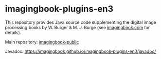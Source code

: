 # imagingbook-plugins-en3

This repository provides Java source code supplementing
the digital image processing books by W. Burger & M. J. Burge
(see [imagingbook.com](https://imagingbook.com) for details).

Main repository: [imagingbook-public](https://github.com/imagingbook/imagingbook-public)

Javadoc: https://imagingbook.github.io/imagingbook-plugins-en3/javadoc/
